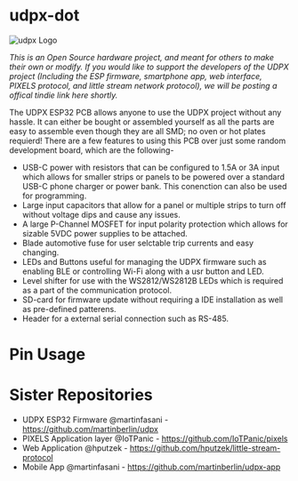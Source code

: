 # udpx-dot

![udpx Logo](http://udpx.fasani.de/udpx-logo.png)

_This is an Open Source hardware project, and meant for others to make their own or modify. If you would like to support the developers of the UDPX project (Including the ESP firmware, smartphone app, web interface, PIXELS protocol, and little stream network protocol), we will be posting a offical tindie link here shortly._

The UDPX ESP32 PCB allows anyone to use the UDPX project without any hassle. It can either be bought or assembled yourself as all the parts are easy to assemble even though they are all SMD; no oven or hot plates requierd! There are a few features to using this PCB over just some random development board, which are the following-

* USB-C power with resistors that can be configured to 1.5A or 3A input which allows for smaller strips or panels to be powered over a standard USB-C phone charger or power bank. This conenction can also be used for programming.
* Large input capacitors that allow for a panel or multiple strips to turn off without voltage dips and cause any issues.
* A large P-Channel MOSFET for input polarity protection which allows for sizable 5VDC power supplies to be attached.
* Blade automotive fuse for user selctable trip currents and easy changing.
* LEDs and Buttons useful for managing the UDPX firmware such as enabling BLE or controlling Wi-Fi along with a usr button and LED.
* Level shifter for use with the WS2812/WS2812B LEDs which is required as a part of the communication protocol.
* SD-card for firmware update without requiring a IDE installation as well as pre-defined patterens.
* Header for a external serial connection such as RS-485.

# Pin Usage

# Sister Repositories

* UDPX ESP32 Firmware @martinfasani - https://github.com/martinberlin/udpx
* PIXELS Application layer @IoTPanic - https://github.com/IoTPanic/pixels
* Web Application @hputzek - https://github.com/hputzek/little-stream-protocol
* Mobile App @martinfasani - https://github.com/martinberlin/udpx-app 
